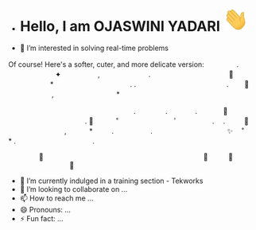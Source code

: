 - # Hello, I am OJASWINI YADARI <img src="https://raw.githubusercontent.com/ABSphreak/ABSphreak/master/gifs/Hi.gif" width="50px">
- 👀 I’m interested in solving real-time problems

Of course! Here's a softer, cuter, and more delicate version:
⠀⠀⠀⠀⠀⠀.　　　　　　　　　　⠀　　　　　　✦ 　　　　　,　　　　　　　.
⠀⠀⠀⠀⠀⠀⠀⠀⠀⠀⠀⠀⠀⠀⠀🌳
　　　　　　*　　　　　　　　　　　.
.　　　　　　　　　　　　　. 　　🌸⠀　   　　　,　　　　　　　　　*

　　　　　　　　　　　　　　　　　　.
　　　　.　　　　.　　　⠀🌿
　　　　　　　　　　　.
🦋
　　　˚　　　　　　　　ﾟ　　　　　.
　.⠀　　🌼⠀‍⠀‍⠀‍⠀‍⠀‍⠀‍⠀‍⠀‍⠀‍⠀‍⠀,
　　　*　　⠀.
　　　　　.　　　　　　　　　　⠀✨
　˚　　　　　　　　　　　　　　*
.⠀ 　　　　　　　　　　.

⠀⠀⠀⠀⠀⠀🌻
⠀⠀⠀⠀⠀⠀⠀⠀⠀⠀⠀⠀⠀⠀⠀⠀⠀⠀⠀⠀⠀⠀⠀⠀⠀⠀⠀⠀⠀⠀⠀🌱⠀⠀⠀⠀🌷
⠀⠀⠀⠀⠀⠀⠀⠀⠀⠀⠀⠀🌸
- 🌱 I’m currently indulged in a training section - Tekworks
- 💞️ I’m looking to collaborate on ...
- 📫 How to reach me ...
- 😄 Pronouns: ...
- ⚡ Fun fact: ...

<!---
yadariojaswini/yadariojaswini is a ✨ special ✨ repository because its `README.md` (this file) appears on your GitHub profile.
You can click the Preview link to take a look at your changes.
--->
